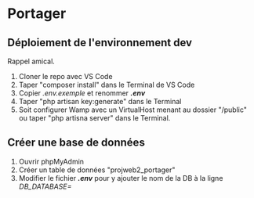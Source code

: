 # Portager

## Déploiement de l'environnement dev
Rappel amical.

1. Cloner le repo avec VS Code
2. Taper "composer install" dans le Terminal de VS Code
3. Copier *.env.exemple* et renommer ***.env***
4. Taper "php artisan key:generate" dans le Terminal
5. Soit configurer Wamp avec un VirtualHost menant au dossier "/public" ou taper "php artisna server" dans le Terminal.

## Créer une base de données

1. Ouvrir phpMyAdmin
2. Créer un table de données "projweb2_portager"
3. Modifier le fichier ***.env*** pour y ajouter le nom de la DB à la ligne *DB_DATABASE=*
